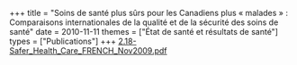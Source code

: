 +++
title = "Soins de santé plus sûrs pour les Canadiens plus « malades » : Comparaisons internationales de la qualité et de la sécurité des soins de santé"
date = 2010-11-11
themes = ["État de santé et résultats de santé"]
types = ["Publications"]
+++
[2.18-Safer\_Health\_Care\_FRENCH\_Nov2009.pdf](/files/2.18-Safer_Health_Care_FRENCH_Nov2009.pdf)
